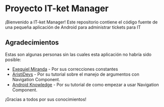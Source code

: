 # Proyecto IT-ket Manager

¡Bienvenido a IT-ket Manager! Este repositorio contiene el código fuente de una pequeña aplicación de Android para administrar tickets para IT

## Agradecimientos

Estas son algunas personas sin las cuales esta aplicación no habría sido posible:

- [Exequiel Miranda](https://github.com/exequiel-miranda) - Por sus correcciones constantes
- [AristiDevs](https://www.youtube.com/@AristiDevs) - Por su tutorial sobre el manejo de argumentos con Navigation Component.
- [Android Knowledge](https://www.youtube.com/@android_knowledge) - Por su tutorial de como empezar a usar Navigation Component.

¡Gracias a todos por sus conocimientos!
